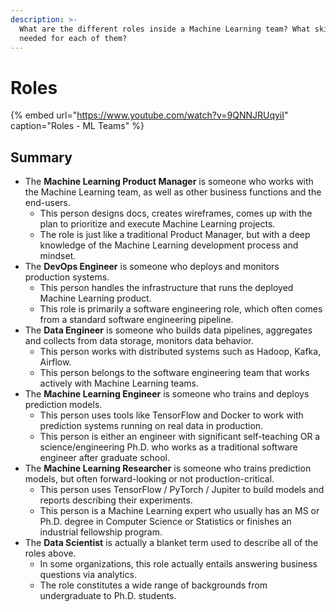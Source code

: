 ```yaml
---
description: >-
  What are the different roles inside a Machine Learning team? What skills are
  needed for each of them?
---
```


# Roles

{% embed url="https://www.youtube.com/watch?v=9QNNJRUqyiI" caption="Roles - ML Teams" %}

## Summary

* The **Machine Learning Product Manager** is someone who works with the Machine Learning team, as well as other business functions and the end-users.
  * This person designs docs, creates wireframes, comes up with the plan to prioritize and execute Machine Learning projects.
  * The role is just like a traditional Product Manager, but with a deep knowledge of the Machine Learning development process and mindset.
* The **DevOps Engineer** is someone who deploys and monitors production systems.
  * This person handles the infrastructure that runs the deployed Machine Learning product.
  * This role is primarily a software engineering role, which often comes from a standard software engineering pipeline.
* The **Data Engineer** is someone who builds data pipelines, aggregates and collects from data storage, monitors data behavior.
  * This person works with distributed systems such as Hadoop, Kafka, Airflow.
  * This person belongs to the software engineering team that works actively with Machine Learning teams.
* The **Machine Learning Engineer** is someone who trains and deploys prediction models.
  * This person uses tools like TensorFlow and Docker to work with prediction systems running on real data in production.
  * This person is either an engineer with significant self-teaching OR a science/engineering Ph.D. who works as a traditional software engineer after graduate school.
* The **Machine Learning Researcher** is someone who trains prediction models, but often forward-looking or not production-critical.
  * This person uses TensorFlow / PyTorch / Jupiter to build models and reports describing their experiments.
  * This person is a Machine Learning expert who usually has an MS or Ph.D. degree in Computer Science or Statistics or finishes an industrial fellowship program.
* The **Data Scientist** is actually a blanket term used to describe all of the roles above.
  * In some organizations, this role actually entails answering business questions via analytics.
  * The role constitutes a wide range of backgrounds from undergraduate to Ph.D. students.

